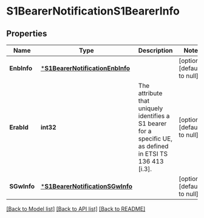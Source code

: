 # S1BearerNotificationS1BearerInfo

## Properties
Name | Type | Description | Notes
------------ | ------------- | ------------- | -------------
**EnbInfo** | [***S1BearerNotificationEnbInfo**](S1BearerNotification_enbInfo.md) |  | [optional] [default to null]
**ErabId** | **int32** | The attribute that uniquely identifies a S1 bearer for a specific UE, as defined in ETSI TS 136 413 [i.3]. | [optional] [default to null]
**SGwInfo** | [***S1BearerNotificationSGwInfo**](S1BearerNotification_sGwInfo.md) |  | [optional] [default to null]

[[Back to Model list]](../README.md#documentation-for-models) [[Back to API list]](../README.md#documentation-for-api-endpoints) [[Back to README]](../README.md)


